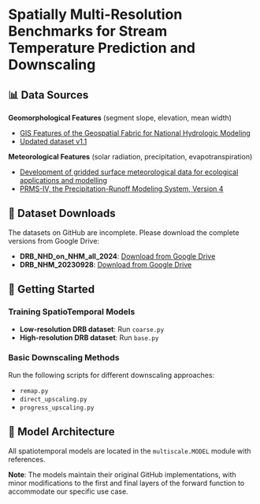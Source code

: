 # Spatially Multi-Resolution Benchmarks for Stream Temperature Prediction and Downscaling

## 📊 Data Sources

**Geomorphological Features** (segment slope, elevation, mean width)
- [GIS Features of the Geospatial Fabric for National Hydrologic Modeling](https://www.sciencebase.gov/catalog/item/5e29b87fe4b0a79317cf7df5)
- [Updated dataset v1.1](https://catalog.data.gov/dataset/gis-features-of-the-geospatial-fabric-for-the-national-hydrologic-model-version-1-1)

**Meteorological Features** (solar radiation, precipitation, evapotranspiration)
- [Development of gridded surface meteorological data for ecological applications and modelling](https://rmets.onlinelibrary.wiley.com/doi/10.1002/joc.3413)
- [PRMS-IV, the Precipitation-Runoff Modeling System, Version 4](https://pubs.usgs.gov/publication/tm6B7)

## 💾 Dataset Downloads

The datasets on GitHub are incomplete. Please download the complete versions from Google Drive:

- **DRB_NHD_on_NHM_all_2024**: [Download from Google Drive](https://drive.google.com/file/d/1KS507tSReqiQ3RSxvNUCNOiH2oBduxa1/view?usp=drive_link)
- **DRB_NHM_20230928**: [Download from Google Drive](https://drive.google.com/file/d/18EBbCC0x7jJfkxuLGIHTOHNjr7WoSfrj/view?usp=drive_link)

## 🚀 Getting Started

### Training SpatioTemporal Models
- **Low-resolution DRB dataset**: Run `coarse.py`
- **High-resolution DRB dataset**: Run `base.py`

### Basic Downscaling Methods
Run the following scripts for different downscaling approaches:
- `remap.py`
- `direct_upscaling.py`
- `progress_upscaling.py`

## 🔧 Model Architecture

All spatiotemporal models are located in the `multiscale.MODEL` module with references. 

**Note**: The models maintain their original GitHub implementations, with minor modifications to the first and final layers of the forward function to accommodate our specific use case.
